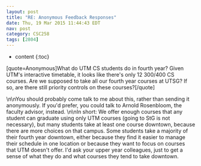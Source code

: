 ```yaml
---
layout: post
title: "RE: Anonymous Feedback Responses"
date: Thu, 19 Mar 2015 11:44:43 EDT
nav: post
category: CSC258
tags: [2804]
---
```


* content
{:toc}

[quote=Anonymous]What do UTM CS students do in fourth year? Given UTM's interactive timetable, it looks like there's only 12 300/400 CS courses. Are we supposed to take all our fourth year courses at UTSG? If so, are there still priority controls on these courses?[/quote]
<!-- more -->
<p>\n\nYou should probably come talk to me about this, rather than sending it anonymously. If you'd prefer, you could talk to Arnold Rosenbloom, the faculty advisor, instead.  \n\nIn short: We offer enough courses that any student can graduate using only UTM courses (going to StG is not necessary), but many students take at least one course downtown, because there are more choices on that campus.  Some students take a majority of their fourth year downtown, either because they find it easier to manage their schedule in one location or because they want to focus on courses that UTM doesn't offer. I'd ask your upper year colleagues, just to get a sense of what they do and what courses they tend to take downtown.</p>
